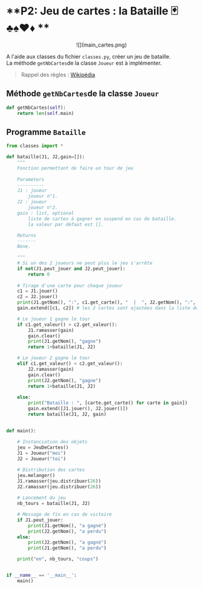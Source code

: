 # **P2: Jeu de cartes : la Bataille 🃏♣️♠♥♦ **  
<center>![](main_cartes.png)</center>

A l'aide aux classes du fichier `classes.py`, créer un jeu de bataille.  
La méthode `getNbCartes`de la classe `Joueur` est à implémenter.

> Rappel des règles : [Wikipédia](https://fr.wikipedia.org/wiki/Bataille_(jeu))


## Méthode `getNbCartes`de la classe `Joueur`

```Python
def getNbCartes(self):
    return len(self.main)
```


## Programme `Bataille`

```Python
from classes import *

def bataille(J1, J2,gain=[]):
    """
    Fonction permettant de faire un tour de jeu
    
    Parameters
    ----------
    J1 : joueur
        joueur n°1.
    J2 : joueur
        joueur n°2.
    gain : list, optional
        liste de cartes à gagner en suspend en cas de bataille. 
        la valeur par défaut est [].

    Returns
    -------
    None.

    """
    # Si un des 2 joueurs ne peut plus le jeu s'arrête
    if not(J1.peut_jouer and J2.peut_jouer):
        return 0
    
    # Tirage d'une carte pour chaque joueur
    c1 = J1.jouer()
    c2 = J2.jouer()
    print(J1.getNom(), ":", c1.get_carte(), "  |  ", J2.getNom(), ":", c2.get_carte())
    gain.extend([c1, c2]) # les 2 cartes sont ajoutées dans la liste de cartes à gagner

    # Le joueur 1 gagne le tour
    if c1.get_valeur() > c2.get_valeur():
        J1.ramasser(gain)
        gain.clear()
        print(J1.getNom(), "gagne")
        return 1+bataille(J1, J2)

    # Le joueur 2 gagne le tour
    elif c1.get_valeur() < c2.get_valeur():
        J2.ramasser(gain)
        gain.clear()
        print(J2.getNom(), "gagne")
        return 1+bataille(J1, J2)
    
    else:
        print("Bataille : ", [carte.get_carte() for carte in gain])
        gain.extend([J1.jouer(), J2.jouer()])
        return bataille(J1, J2, gain)
    

def main():
    
    # Instanciation des objets
    jeu = JeuDeCartes()                
    J1 = Joueur("moi")
    J2 = Joueur("toi")

    # Distribution des cartes
    jeu.melanger()
    J1.ramasser(jeu.distribuer(26))
    J2.ramasser(jeu.distribuer(26))
    
    # Lancement du jeu
    nb_tours = bataille(J1, J2)

    # Message de fin en cas de victoire
    if J1.peut_jouer:
        print(J1.getNom(), "a gagné")
        print(J2.getNom(), "a perdu")
    else:
        print(J2.getNom(), "a gagné")
        print(J1.getNom(), "a perdu")

    print("en", nb_tours, "coups")


if __name__ == '__main__':
    main()
```